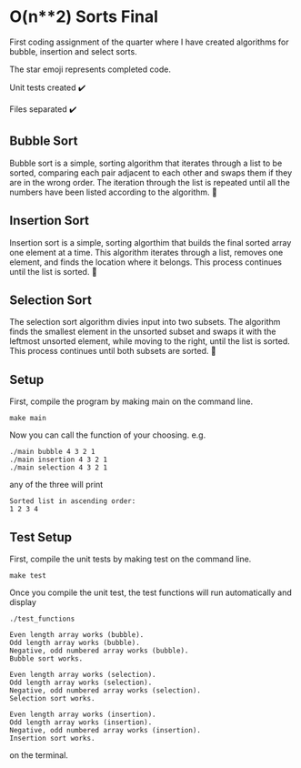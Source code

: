 # O(n**2) Sorts Final

First coding assignment of the quarter where I have created algorithms for bubble, insertion and select sorts.

The star emoji represents completed code.

Unit tests created :heavy_check_mark:

Files separated :heavy_check_mark:

## Bubble Sort
Bubble sort is a simple, sorting algorithm that iterates through a list to be sorted, comparing each pair adjacent to each other and swaps them if they are in the wrong order. The iteration through the list is repeated until all the numbers have been listed according to the algorithm. :star2:

## Insertion Sort
Insertion sort is a simple, sorting algorthim that builds the final sorted array one element at a time. This algorithm iterates through a list, removes one element, and finds the location where it belongs. This process continues until the list is sorted. :star2:

## Selection Sort
The selection sort algorithm divies input into two subsets. The algorithm finds the smallest element in the unsorted subset and swaps it with the leftmost unsorted element, while moving to the right, until the list is sorted. This process continues until both subsets are sorted. :star2:

## Setup
First, compile the program by making main on the command line.

```
make main
```

Now you can call the function of your choosing. e.g.
```
./main bubble 4 3 2 1
./main insertion 4 3 2 1
./main selection 4 3 2 1
```

any of the three will print 

```
Sorted list in ascending order:
1 2 3 4
```
## Test Setup
First, compile the unit tests by making test on the command line.
```
make test
```

Once you compile the unit test, the test functions will run automatically and display

```
./test_functions

Even length array works (bubble).
Odd length array works (bubble).
Negative, odd numbered array works (bubble).
Bubble sort works.

Even length array works (selection).
Odd length array works (selection).
Negative, odd numbered array works (selection).
Selection sort works.

Even length array works (insertion).
Odd length array works (insertion).
Negative, odd numbered array works (insertion).
Insertion sort works.
```
on the terminal.


